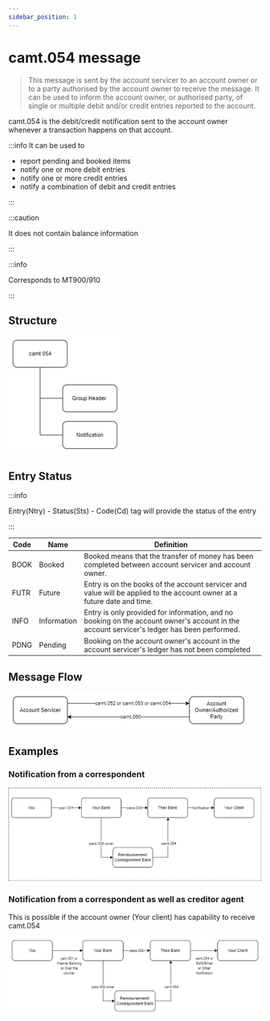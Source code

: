 ```yaml
---
sidebar_position: 1
---
```


# camt.054 message

> This message is sent by the account servicer to an account owner or to a party authorised by the account owner to receive the message. It can be used to inform the account owner, or authorised party, of single or multiple debit and/or credit entries reported to the account.

camt.054 is the debit/credit notification sent to the account owner whenever a transaction happens on that account.

:::info
It can be used to

- report pending and booked items
- notify one or more debit entries
- notify one or more credit entries
- notify a combination of debit and credit entries

:::

:::caution

It does not contain balance information

:::

:::info

Corresponds to MT900/910

:::

## Structure

![Structure](./img/camt.054.structure.png)

## Entry Status

:::info

Entry(Ntry) - Status(Sts) - Code(Cd) tag will provide the status of the entry

:::

| Code | Name        | Definition                                                                                                                                 |
| ---- | ----------- | ------------------------------------------------------------------------------------------------------------------------------------------ |
| BOOK | Booked      | Booked means that the transfer of money has been completed between account servicer and account owner.                                     |
| FUTR | Future      | Entry is on the books of the account servicer and value will be applied to the account owner at a future date and time.                    |
| INFO | Information | Entry is only provided for information, and no booking on the account owner's account in the account servicer's ledger has been performed. |
| PDNG | Pending     | Booking on the account owner's account in the account servicer's ledger has not been completed                                             |

## Message Flow

![Message Flow](../camt.052/img/camt.052.053.054.060.png)

## Examples

### Notification from a correspondent

![Cover](../../pacs/pacs.008/img/cover.png)

### Notification from a correspondent as well as creditor agent

This is possible if the account owner (Your client) has capability to receive camt.054

![agent](./img/camt.054-1.png)
